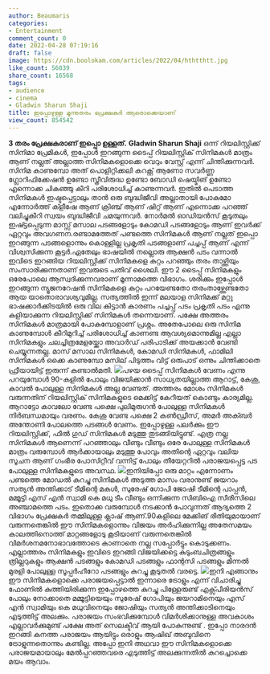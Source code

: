 ```yaml
---
author: Beaumaris
categories:
- Entertainment
comment_count: 0
date: 2022-04-28 07:19:16
draft: false
image: https://cdn.boolokam.com/articles/2022/04/hthtthtt.jpg
like_count: 56039
share_count: 16568
tags:
- audience
- cinema
- Gladwin Sharun Shaji
title: ഇപ്പോഴുള്ള മൂന്നുതരം പ്രേക്ഷകർ ആരൊക്കെയാണ്
view_count: 854542
---
```


**3 തരം പ്രേക്ഷകരാണ് ഇപ്പൊ ഉള്ളത്.** **Gladwin Sharun Shaji** ഒന്ന് റിയലിസ്റ്റിക്ക് സിനിമാ പ്രേമികൾ, ഇപ്പോൾ ഇറങ്ങുന്ന ടൈപ്പ് റിയലിസ്റ്റിക് സിനിമകൾ മാത്രം ആണ് നല്ലത് അല്ലാത്ത സിനിമകളൊക്കെ വെറും വേസ്റ്റ് എന്ന് ചിന്തിക്കുന്നവർ. സിനിമ കാണുമ്പോ അത് പൊളിറ്റിക്കലി കറക്റ്റ് ആണോ സവർണ്ണ ഗ്ലോറിഫിക്കേഷൻ ഉണ്ടോ സ്ത്രീവിരുദ്ധ ഉണ്ടോ ബോഡി ഷെയ്മിങ് ഉണ്ടോ എന്നൊക്ക ചികഞ്ഞു കീറി പരിശോധിച്ച് കാണുന്നവർ. ഇതിൽ പെടാത്ത സിനിമകൾ ഇഷ്ടപ്പെട്ടാലും താൻ ഒരു ബുദ്ധിജീവി അല്ലാതായി പോകുമോ എന്നോർത്ത് ക്ളീഷേ ആണ്‌ ക്രിഞ്ച് ആണ്‌ ഷിറ്റ് ആണ് എന്നൊക്ക പറഞ്ഞ് വലിച്ചുകീറി സ്വയം ബുദ്ധിജീവി ചമയുന്നവർ. നോർമൽ ഓഡിയൻസ് കൂടുതലും ഇഷ്ട്ടപ്പെടുന്ന മാസ്സ് മസാല പടങ്ങളോടും കോമഡി പടങ്ങളോടും ആണ് ഇവർക്ക് ഏറ്റവും അവഗണന.രണ്ടാമത്തേത് പണ്ടത്തെ സിനിമകൾ ആണ് നല്ലത് ഇപ്പൊ ഇറങ്ങുന്ന പടങ്ങളൊന്നും കൊള്ളില്ല പ്രകൃതി പടങ്ങളാണ് പച്ചപ്പ് ആണ് എന്ന് വിശ്വസിക്കുന്ന കൂട്ടർ.ഏതേലും ഭാഷയിൽ നല്ലൊരു ആക്ഷൻ പടം വന്നാൽ ഇവിടെ ഇറങ്ങിയ റിയലിസ്റ്റിക്ക് സിനിമകളെ കുറ്റം പറഞ്ഞും തരം താഴ്ത്തിയും സംസാരിക്കുന്നതാണ് ഇവരുടെ പതിവ് ശൈലി. ഈ 2 ടൈപ്പ് സിനിമകളും ഒരേപോലെ ആസ്വദിക്കുന്നവരാണ് മൂന്നാമത്തെ വിഭാഗം. ശരിക്കും ഇപ്പോൾ ഇറങ്ങുന്ന ന്യൂജനറേഷൻ സിനിമകളെ കുറ്റം പറയേണ്ടതോ തരംതാഴ്ത്തേണ്ടതോ ആയ യാതൊരാവശ്യവുമില്ല. സത്യത്തിൽ ഇന്ന് മലയാള സിനിമക്ക് മറ്റു ഭാഷക്കാർക്കിടയിൽ ഒരു വില കിട്ടാൻ കാരണം പച്ചപ്പ് പടം പ്രകൃതി പടം എന്നു കളിയാക്കുന്ന റിയലിസ്റ്റിക്ക് സിനിമകൾ തന്നെയാണ്. പക്ഷേ അത്തരം സിനിമകൾ മാത്രമായി പോകുമ്പോളാണ് പ്രശ്നം. അതേപോലെ ഒരു സിനിമ കാണുമ്പോൾ കീറിമുറിച്ച് പരിശോധിച്ച് കാണണ്ട ആവശ്യമൊന്നുമില്ല എല്ലാ സിനിമകളും ചലച്ചിത്രമേളയ്ക്കോ അവാർഡ് പരിപാടിക്ക് അയക്കാൻ വേണ്ടി ചെയ്യുന്നതല്ല. മാസ് മസാല സിനിമകൾ, കോമഡി സിനിമകൾ, ഫാമിലി സിനിമകൾ ഒക്കെ കാണുമ്പോ മസില് പിടുത്തം വിട്ട് ഒരുപാട് ഒന്നും ചിന്തിക്കാതെ ഫ്രീയായിട്ട് ഇരുന്ന് കണ്ടാൽമതി. ![](https://cdn.boolokam.com/articles/2022/04/hthtthtt.jpg)പഴയ ടൈപ്പ് സിനിമകൾ വേണം എന്നു പറയുമ്പോൾ 90-കളിൽ പോലും വിജയിക്കാൻ സാധ്യതയില്ലാത്ത ആറാട്ട്, കേശു, കാവൽ പോലുള്ള സിനിമകൾ അല്ല വേണ്ടത്. അത്തരം മോശം സിനിമകൾ വരുന്നതിന് റിയലിസ്റ്റിക് സിനിമകളുടെ മെക്കിട്ട് കേറീയത് കൊണ്ടും കാര്യമില്ല. ആറാട്ടോ കാവലോ വേണ്ട പക്ഷെ പുലിമുരുഗൻ പോലുള്ള സിനിമകൾ നിർബന്ധമായും വരണം. കേശു വേണ്ട പക്ഷെ 2 കൺഡ്രീസ്, അമർ അക്ബർ അന്തോണി പോലത്തെ പടങ്ങൾ വേണം. ഇപ്പോഴുള്ള പലർക്കും ഈ റിയലിസ്റ്റിക്ക്, ഫീൽ ഗുഡ് സിനിമകൾ മടുത്തു തുടങ്ങിയിട്ടുണ്ട്. എത്ര നല്ല സിനിമകൾ ആണെന്ന് പറഞ്ഞാലും വീണ്ടും വീണ്ടും ഒരേ പോലുള്ള സിനിമകൾ മാത്രം വരുമ്പോൾ ആർക്കായാലും മടുത്തു പോവും അതിന്റെ ഏറ്റവും വലിയ സൂചന ആണ് ഗംഭീര പോസിറ്റീവ് വന്നിട്ട് പോലും തീയേറ്ററിൽ പരാജയപ്പെട്ട പട പോലുള്ള സിനിമകളുടെ അവസ്ഥ. ![](https://cdn.boolokam.com/articles/2022/04/ggrgr.jpg)ഇനിയിപ്പോ ഒരു മാറ്റം എന്നോണം പണ്ടത്തെ മോഡൽ കുറച്ചു സിനിമകൾ അടുത്ത മാസം വരാനുണ്ട് ജയറാം സത്യൻ അന്തിക്കാട് ടീമിന്റെ മകൾ, സുരേഷ് ഗോപി ജോഷി ടീമിന്റെ പാപ്പൻ, മമ്മൂട്ടി എസ് എൻ സ്വാമി കെ മധു ടീം വീണ്ടും ഒന്നിക്കുന്ന സിബിഐ സീരീസിലെ അഞ്ചാമത്തെ പടം. ഇതൊക്ക വരുമ്പോൾ നടക്കാൻ പോവുന്നത് ആദ്യത്തെ 2 വിഭാഗം പ്രേക്ഷകർ തമ്മിലുള്ള ക്ലാഷ് ആണ്.90കളിലെ മേക്കിങ് രീതിയുമായാണ് വരുന്നതെങ്കിൽ ഈ സിനിമകളൊന്നും വിജയം അർഹിക്കുന്നില്ല അതേസമയം കാലത്തിനൊത്ത് മാറ്റങ്ങളോടു കൂടിയാണ് വരുന്നതെങ്കിൽ വിമർശനമനോഭാവത്തോടെ കാണാതെ നല്ല സപ്പോർട്ടും കൊടുക്കണം. എല്ലാത്തരം സിനിമകളും ഇവിടെ ഇറങ്ങി വിജയിക്കട്ടെ കുടുംബചിത്രങ്ങളും ത്രില്ലറുകളും ആക്ഷൻ പടങ്ങളും കോമഡി പടങ്ങളും ഫാന്റസി പടങ്ങളും മിന്നൽ മുരളി പോലുള്ള സൂപ്പർഹീറോ പടങ്ങളും കുറച്ചു കൂടുതൽ വരട്ടെ. ![](https://cdn.boolokam.com/articles/2022/04/554258-anthem.webp)ഇനി എങ്ങാനും ഈ സിനിമകളൊക്കെ പരാജയപ്പെട്ടാൽ ഇന്നാരെ ട്രോളും എന്ന് വിചാരിച്ചു ഫോണിൽ കുത്തിയിരിക്കുന്ന ഇപ്പോഴത്തെ കുറച്ചു പിള്ളേരുണ്ട് എക്സ്പീരിയൻസ് പോലും നോക്കാതെ മമ്മൂട്ടിയെയും സുരേഷ് ഗോപിയും ജയറാമിനെയും എസ് എൻ സ്വാമിയും കെ മധുവിനെയും ജോഷിയും സത്യൻ അന്തിക്കാടിനെയും എടുത്തിട്ട് അലക്കും. പരാജയം സംഭവിക്കുമ്പോൾ വിമർശിക്കാനുള്ള അവകാശം എല്ലാവർക്കുമുണ്ട് പക്ഷേ അത് സെലക്ടീവ് ആയി പോകുന്നുണ്ട് . ഇപ്പോ നാരദൻ ഇറങ്ങി കനത്ത പരാജയം ആയിട്ടും ഒരാളും ആഷിഖ് അബുവിനെ ട്രോളുന്നതൊന്നും കണ്ടില്ല. അപ്പോ ഇനി അഥവാ ഈ സിനിമകളൊക്കെ പരാജയമായാലും മേൽപ്പറഞ്ഞവരെ എടുത്തിട്ട് അലക്കുന്നതിൽ കുറച്ചൊക്കെ മയം ആവാം.
